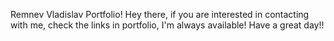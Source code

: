 Remnev Vladislav Portfolio!
Hey there, if you are interested in contacting with me, check the links in portfolio, I'm always available!
Have a great day!!
